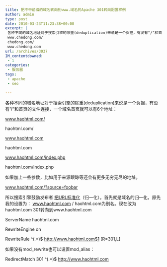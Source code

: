 ```yaml
---
title: 把不带前缀的域名转向到www.域名的Apache 301转向配置样例
author: admin
type: post
date: 2010-03-23T11:23:38+00:00
excerpt: |
 各种不同的域名地址对于搜索引擎的除重(deduplication)来说是一个负担，有没有"/"和首页的文件连接，一个域名首页就可以有6个地址：
 www.chedong.com/
 chedong.com/
 www.chedong.com
url: /archives/3037
IM_contentdowned:
 - 1
categories:
 - 服务器
tags:
 - apache
 - seo

---
```


各种不同的域名地址对于搜索引擎的除重(deduplication)来说是一个负担，有没有”/”和首页的文件连接，一个域名首页就可以有6个地址：

www.haohtml.com/

haohtml.com/

www.haohtml.com

haohtml.com

www.haohtml.com/index.php

haohtml.com/index.php

如果加上一些参数，比如用于来源跟踪等还会有更多无穷无尽的地址。

www.haohtml.com/?source=foobar

所以搜索引擎鼓励发布者 [把URL标准化](http://www.googlechinawebmaster.com/2007/11/seourl.html)（归一化）。首先就是域名的归一化，原先我的设置为： www.haohtml.com / haohtml.com为别名。现在改为haohtml.com 301转向到www.haohtml.com

ServerName haohtml.com

RewriteEngine on

RewriteRule ^(.*)$ http://www.haohtml.com$1 [R=301,L]

如果没有mod_rewrite也可以设置mod_alias：

RedirectMatch 301 ^(.*)$ http://www.haohtml.com